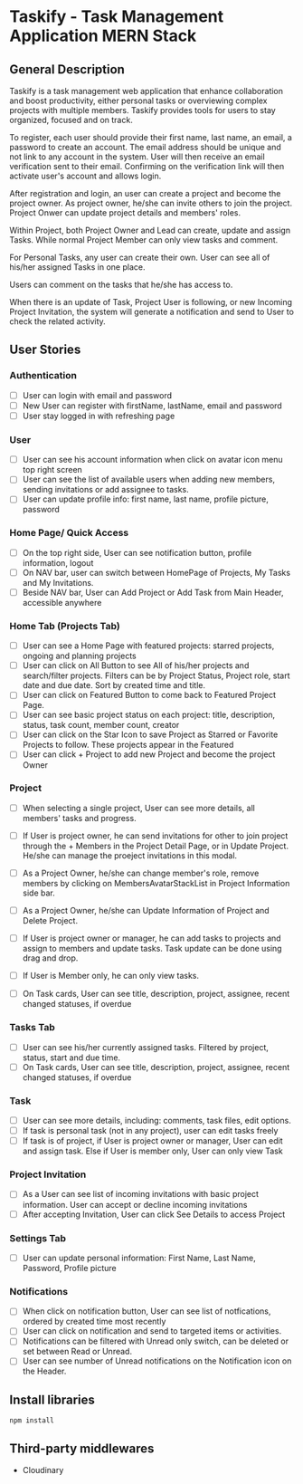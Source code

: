 # Taskify - Task Management Application MERN Stack

## General Description

Taskify is a task management web application that enhance collaboration and boost productivity, either personal tasks or overviewing complex projects with multiple members. Taskify provides tools for users to stay organized, focused and on track.

To register, each user should provide their first name, last name, an email, a password to create an account. The email address should be unique and not link to any account in the system. User will then receive an email verification sent to their email. Confirming on the verification link will then activate user's account and allows login.

After registration and login, an user can create a project and become the project owner. As project owner, he/she can invite others to join the project. Project Onwer can update project details and members' roles.

Within Project, both Project Owner and Lead can create, update and assign Tasks. While normal Project Member can only view tasks and comment.

For Personal Tasks, any user can create their own. User can see all of his/her assigned Tasks in one place.

Users can comment on the tasks that he/she has access to.

When there is an update of Task, Project User is following, or new Incoming Project Invitation, the system will generate a notification and send to User to check the related activity.

## User Stories

### Authentication

- [ ] User can login with email and password
- [ ] New User can register with firstName, lastName, email and password
- [ ] User stay logged in with refreshing page

### User

- [ ] User can see his account information when click on avatar icon menu top right screen
- [ ] User can see the list of available users when adding new members, sending invitations or add assignee to tasks.
- [ ] User can update profile info: first name, last name, profile picture, password

### Home Page/ Quick Access

- [ ] On the top right side, User can see notification button, profile information, logout
- [ ] On NAV bar, user can switch between HomePage of Projects, My Tasks and My Invitations.
- [ ] Beside NAV bar, User can Add Project or Add Task from Main Header, accessible anywhere

### Home Tab (Projects Tab)

- [ ] User can see a Home Page with featured projects: starred projects, ongoing and planning projects
- [ ] User can click on All Button to see All of his/her projects and search/filter projects. Filters can be by Project Status, Project role, start date and due date. Sort by created time and title.
- [ ] User can click on Featured Button to come back to Featured Project Page.
- [ ] User can see basic project status on each project: title, description, status, task count, member count, creator
- [ ] User can click on the Star Icon to save Project as Starred or Favorite Projects to follow. These projects appear in the Featured
- [ ] User can click + Project to add new Project and become the project Owner

### Project

- [ ] When selecting a single project, User can see more details, all members' tasks and progress.
- [ ] If User is project owner, he can send invitations for other to join project through the + Members in the Project Detail Page, or in Update Project. He/she can manage the proeject invitations in this modal.
- [ ] As a Project Owner, he/she can change member's role, remove members by clicking on MembersAvatarStackList in Project Information side bar.
- [ ] As a Project Owner, he/she can Update Information of Project and Delete Project.

- [ ] If User is project owner or manager, he can add tasks to projects and assign to members and update tasks. Task update can be done using drag and drop.
- [ ] If User is Member only, he can only view tasks.
- [ ] On Task cards, User can see title, description, project, assignee, recent changed statuses, if overdue

### Tasks Tab

- [ ] User can see his/her currently assigned tasks. Filtered by project, status, start and due time.
- [ ] On Task cards, User can see title, description, project, assignee, recent changed statuses, if overdue

### Task

- [ ] User can see more details, including: comments, task files, edit options.
- [ ] If task is personal task (not in any project), user can edit tasks freely
- [ ] If task is of project, if User is project owner or manager, User can edit and assign task. Else if User is member only, User can only view Task

### Project Invitation

- [ ] As a User can see list of incoming invitations with basic project information. User can accept or decline incoming invitations
- [ ] After accepting Invitation, User can click See Details to access Project

### Settings Tab

- [ ] User can update personal information: First Name, Last Name, Password, Profile picture

### Notifications

- [ ] When click on notification button, User can see list of notfications, ordered by created time most recently
- [ ] User can click on notification and send to targeted items or activities.
- [ ] Notifications can be filtered with Unread only switch, can be deleted or set between Read or Unread.
- [ ] User can see number of Unread notifications on the Notification icon on the Header.

## Install libraries

```
npm install

```

## Third-party middlewares

- Cloudinary
